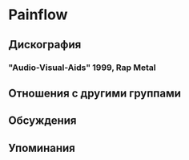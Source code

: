 # Painflow



## Дискография

### "Audio-Visual-Aids" 1999, Rap Metal




## Отношения с другими группами


## Обсуждения


## Упоминания

